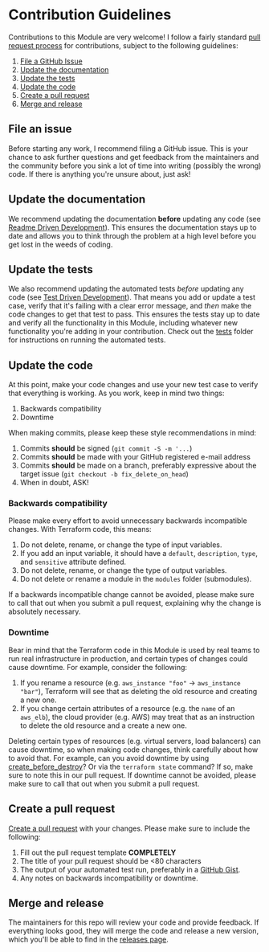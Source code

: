 # Contribution Guidelines

Contributions to this Module are very welcome! I follow a fairly standard [pull request process](https://help.github.com/articles/about-pull-requests/) for contributions, subject to the following guidelines:

1. [File a GitHub Issue](#file-a-jira-issue)
1. [Update the documentation](#update-the-documentation)
1. [Update the tests](#update-the-tests)
1. [Update the code](#update-the-code)
1. [Create a pull request](#create-a-pull-request)
1. [Merge and release](#merge-and-release)

## File an issue

Before starting any work, I recommend filing a GitHub issue. This is your chance to ask further questions and get feedback from the maintainers and the community before you sink a lot of time into writing (possibly the wrong) code. If there is anything you're unsure about, just ask!

## Update the documentation

We recommend updating the documentation **before** updating any code (see [Readme Driven Development](http://tom.preston-werner.com/2010/08/23/readme-driven-development.html)). This ensures the documentation stays up to date and allows you to think through the problem at a high level before you get lost in the weeds of coding.

## Update the tests

We also recommend updating the automated tests *before* updating any code (see [Test Driven Development](https://en.wikipedia.org/wiki/Test-driven_development)). That means you add or update a test case, verify that it's failing with a clear error message, and *then* make the code changes to get that test to pass. This ensures the tests stay up to date and verify all the functionality in this Module, including whatever new functionality you're adding in your contribution. Check out the [tests](https://github.com/mengesb/terraform-github-repository/tree/master/test) folder for instructions on running the automated tests.

## Update the code

At this point, make your code changes and use your new test case to verify that everything is working. As you work, keep in mind two things:

1. Backwards compatibility
1. Downtime

When making commits, please keep these style recommendations in mind:

1. Commits **should** be signed (`git commit -S -m '...`)
1. Commits **should** be made with your GitHub registered e-mail address
1. Commits **should** be made on a branch, preferably expressive about the target issue
  (`git checkout -b fix_delete_on_head`)
1. When in doubt, ASK!

### Backwards compatibility

Please make every effort to avoid unnecessary backwards incompatible changes. With Terraform code, this means:

1. Do not delete, rename, or change the type of input variables.
1. If you add an input variable, it should have a `default`, `description`, `type`, and `sensitive` attribute defined.
1. Do not delete, rename, or change the type of output variables.
1. Do not delete or rename a module in the `modules` folder (submodules).

If a backwards incompatible change cannot be avoided, please make sure to call that out when you submit a pull request, explaining why the change is absolutely necessary.

### Downtime

Bear in mind that the Terraform code in this Module is used by real teams to run real infrastructure in production, and certain types of changes could cause downtime. For example, consider the following:

1. If you rename a resource (e.g. `aws_instance "foo"` -> `aws_instance "bar"`),
   Terraform will see that as deleting the old resource and creating a new one.
1. If you change certain attributes of a resource (e.g. the `name` of an
   `aws_elb`), the cloud provider (e.g. AWS) may treat that as an instruction
   to delete the old resource and a create a new one.

Deleting certain types of resources (e.g. virtual servers, load balancers) can cause downtime, so when making code changes, think carefully about how to avoid that. For example, can you avoid downtime by using [create_before_destroy](https://www.terraform.io/docs/configuration/resources.html#create_before_destroy)? Or via the `terraform state` command? If so, make sure to note this in our pull request. If  downtime cannot be avoided, please make sure to call that out when you submit a pull request.

## Create a pull request

[Create a pull request](https://help.github.com/articles/creating-a-pull-request/) with your changes. Please make sure to include the following:

1. Fill out the pull request template **COMPLETELY**
1. The title of your pull request should be <80 characters
1. The output of your automated test run, preferably in a [GitHub Gist](https://gist.github.com).
1. Any notes on backwards incompatibility or downtime.

## Merge and release

The maintainers for this repo will review your code and provide feedback. If everything looks good, they will merge the code and release a new version, which you'll be able to find in the [releases page](../../releases).
